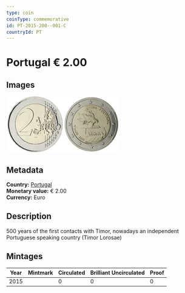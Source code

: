 ```yaml
---
type: coin
coinType: commemorative
id: PT-2015-200--001-C
countryId: PT
---
```


# Portugal € 2.00

## Images

<img src="../../Images/common-2007-200.png" height="150" alt="Front image"><img src="Images/PT-2015-200-001.png" height="150" alt="Back image">

## Metadata

**Country:** [Portugal](../../Countries/Portugal/index.md)\
**Monetary value:** € 2.00\
**Currency:** Euro

## Description
500 years of the first contacts with Timor, nowadays an independent Portuguese speaking country (Timor Lorosae)

## Mintages

| Year | Mintmark | Circulated | Brilliant Uncirculated | Proof |
| ---- | -------- | ---------- | ---------------------- | ----- |
| 2015 | | 0 | 0 | 0 |
